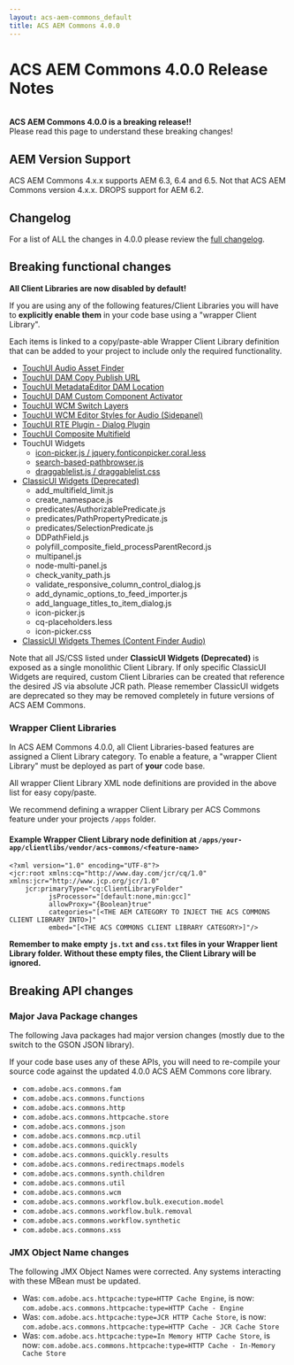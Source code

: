 ```yaml
---
layout: acs-aem-commons_default
title: ACS AEM Commons 4.0.0
---
```


# ACS AEM Commons 4.0.0 Release Notes

<br/>
<div class="banner--notice">
<strong>ACS AEM Commons 4.0.0 is a breaking release!!</strong>
<br/>
Please read this page to understand these breaking changes!
</div>

## AEM Version Support

ACS AEM Commons 4.x.x supports AEM 6.3, 6.4 and 6.5. Not that ACS AEM Commons version 4.x.x. DROPS support for AEM 6.2.

## Changelog

For a list of ALL the changes in 4.0.0 please review the [full changelog](https://github.com/Adobe-Consulting-Services/acs-aem-commons/releases).

## Breaking functional changes

 **All Client Libraries are now disabled by default!**

If you are using any of the following features/Client Libraries you will have to **explicitly enable them** in your code base using a "wrapper Client Library".

Each items is linked to a copy/paste-able Wrapper Client Library definition that can be added to your project to include only the required functionality.

* [TouchUI Audio Asset Finder](https://github.com/Adobe-Consulting-Services/acs-aem-commons/blob/master/ui.content/src/main/content/jcr_root/apps/acs-commons/authoring/audio-asset-finder/.content.xml#L9)
* [TouchUI DAM Copy Publish URL](https://github.com/Adobe-Consulting-Services/acs-aem-commons/blob/master/ui.content/src/main/content/jcr_root/apps/acs-commons/authoring/dam-copy-publishurl/.content.xml#L9)
* [TouchUI MetadataEditor DAM Location](https://github.com/Adobe-Consulting-Services/acs-aem-commons/blob/master/ui.content/src/main/content/jcr_root/apps/acs-commons/authoring/dam-location/.content.xml#L9)
* [TouchUI DAM Custom Component Activator](https://github.com/Adobe-Consulting-Services/acs-aem-commons/blob/master/ui.content/src/main/content/jcr_root/apps/acs-commons/components/dam/custom-component-activator/clientlib/.content.xml#L9)
* [TouchUI WCM Switch Layers](https://github.com/Adobe-Consulting-Services/acs-aem-commons/blob/master/ui.content/src/main/content/jcr_root/apps/acs-commons/authoring/switchlayers/.content.xml#L9)
* [TouchUI WCM Editor Styles for Audio (Sidepanel)](https://github.com/Adobe-Consulting-Services/acs-aem-commons/blob/master/ui.content/src/main/content/jcr_root/apps/acs-commons/authoring/editor-styles/.content.xml#L9)
* [TouchUI RTE Plugin - Dialog Plugin](https://github.com/Adobe-Consulting-Services/acs-aem-commons/blob/master/ui.content/src/main/content/jcr_root/apps/acs-commons/rte-plugins/dialog-plugin/.content.xml#L9)
* [TouchUI Composite Multifield](https://github.com/Adobe-Consulting-Services/acs-aem-commons/blob/master/ui.content/src/main/content/jcr_root/apps/acs-commons/touchui-widgets/composite-multifield/.content.xml#L9)
* TouchUI Widgets
  * [icon-picker.js / jquery.fonticonpicker.coral.less](https://github.com/Adobe-Consulting-Services/acs-aem-commons/blob/master/ui.content/src/main/content/jcr_root/apps/acs-commons/touchui-widgets/icon-picker/.content.xml#L9)
  * [search-based-pathbrowser.js](https://github.com/Adobe-Consulting-Services/acs-aem-commons/blob/master/ui.content/src/main/content/jcr_root/apps/acs-commons/touchui-widgets/search-based-path-browser/.content.xml#L9)
  * [draggablelist.js / draggablelist.css](https://github.com/Adobe-Consulting-Services/acs-aem-commons/blob/master/ui.content/src/main/content/jcr_root/apps/acs-commons/touchui-widgets/draggable-list/.content.xml#L9)
* [ClassicUI Widgets (Deprecated)](https://github.com/Adobe-Consulting-Services/acs-aem-commons/blob/master/ui.content/src/main/content/jcr_root/apps/acs-commons/widgets/.content.xml#L9)
  * add_multifield_limit.js
  * create_namespace.js
  * predicates/AuthorizablePredicate.js
  * predicates/PathPropertyPredicate.js
  * predicates/SelectionPredicate.js
  * DDPathField.js
  * polyfill_composite_field_processParentRecord.js
  * multipanel.js
  * node-multi-panel.js
  * check_vanity_path.js
  * validate_responsive_column_control_dialog.js
  * add_dynamic_options_to_feed_importer.js
  * add_language_titles_to_item_dialog.js
  * icon-picker.js
  * cq-placeholders.less
  * icon-picker.css
* [ClassicUI Widgets Themes (Content Finder Audio)](https://github.com/Adobe-Consulting-Services/acs-aem-commons/blob/master/ui.content/src/main/content/jcr_root/apps/acs-commons/widgets/themes/default/.content.xml#L9)

Note that all JS/CSS listed under **ClassicUI Widgets (Deprecated)** is exposed as a single monolithic Client Library. If only specific ClassicUI Widgets are required, custom Client Libraries can be created that reference the desired JS via absolute JCR path. Please remember ClassicUI widgets are deprecated so they may be removed completely in future versions of ACS AEM Commons.

### Wrapper Client Libraries

In ACS AEM Commons 4.0.0, all Client Libraries-based features are assigned a Client Library category. To enable a feature, a "wrapper Client Library" must be deployed as part of **your** code base.

All wrapper Client Library XML node definitions are provided in the above list for easy copy/paste.

We recommend defining a wrapper Client Library per ACS Commons feature under your projects `/apps` folder.

#### Example Wrapper Client Library node definition at `/apps/your-app/clientlibs/vendor/acs-commons/<feature-name>`

```
<?xml version="1.0" encoding="UTF-8"?>
<jcr:root xmlns:cq="http://www.day.com/jcr/cq/1.0" xmlns:jcr="http://www.jcp.org/jcr/1.0"
    jcr:primaryType="cq:ClientLibraryFolder"
          jsProcessor="[default:none,min:gcc]"
          allowProxy="{Boolean}true"
          categories="[<THE AEM CATEGORY TO INJECT THE ACS COMMONS CLIENT LIBRARY INTO>]"
          embed="[<THE ACS COMMONS CLIENT LIBRARY CATEGORY>]"/>

```

**Remember to make empty `js.txt` and `css.txt` files in your Wrapper lient Library folder. Without these empty files, the Client Library will be ignored.**


## Breaking API changes

### Major Java Package changes

The following Java packages had major version changes (mostly due to the switch to the GSON JSON library).

If your code base uses any of these APIs, you will need to re-compile your source code against the updated 4.0.0 ACS AEM Commons core library.

* `com.adobe.acs.commons.fam`
* `com.adobe.acs.commons.functions`
* `com.adobe.acs.commons.http`
* `com.adobe.acs.commons.httpcache.store`
* `com.adobe.acs.commons.json`
* `com.adobe.acs.commons.mcp.util`
* `com.adobe.acs.commons.quickly`
* `com.adobe.acs.commons.quickly.results`
* `com.adobe.acs.commons.redirectmaps.models`
* `com.adobe.acs.commons.synth.children`
* `com.adobe.acs.commons.util`
* `com.adobe.acs.commons.wcm`
* `com.adobe.acs.commons.workflow.bulk.execution.model`
* `com.adobe.acs.commons.workflow.bulk.removal`
* `com.adobe.acs.commons.workflow.synthetic`
* `com.adobe.acs.commons.xss`

### JMX Object Name changes

The following JMX Object Names were corrected. Any systems interacting with these MBean must be updated.

* Was: `com.adobe.acs.httpcache:type=HTTP Cache Engine`, is now: `com.adobe.acs.commons.httpcache:type=HTTP Cache - Engine`
* Was: `com.adobe.acs.httpcache:type=JCR HTTP Cache Store`, is now: `com.adobe.acs.commons.httpcache:type=HTTP Cache - JCR Cache Store`
* Was: `com.adobe.acs.httpcache:type=In Memory HTTP Cache Store`, is now: `com.adobe.acs.commons.httpcache:type=HTTP Cache - In-Memory Cache Store`
